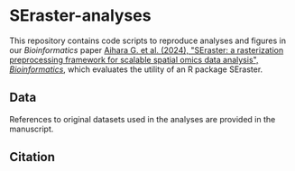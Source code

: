# SEraster-analyses

This repository contains code scripts to reproduce analyses and figures in our *Bioinformatics* paper [Aihara G. et al. (2024), "SEraster: a rasterization preprocessing framework for scalable spatial omics data analysis", *Bioinformatics*](https://doi.org/10.1093/bioinformatics/btae412), which evaluates the utility of an R package SEraster.

## Data

References to original datasets used in the analyses are provided in the manuscript.

## Citation

